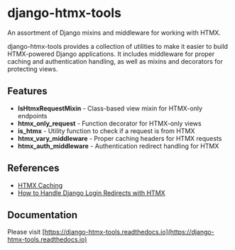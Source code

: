 # django-htmx-tools

An assortment of Django mixins and middleware for working with HTMX.

django-htmx-tools provides a collection of utilities to make it easier to build
HTMX-powered Django applications. It includes middleware for proper caching and
authentication handling, as well as mixins and decorators for protecting views.

## Features

- **IsHtmxRequestMixin** - Class-based view mixin for HTMX-only endpoints
- **htmx_only_request** - Function decorator for HTMX-only views
- **is_htmx** - Utility function to check if a request is from HTMX
- **htmx_vary_middleware** - Proper caching headers for HTMX requests
- **htmx_auth_middleware** - Authentication redirect handling for HTMX

## References

- [HTMX Caching](https://htmx.org/docs/#caching)
- [How to Handle Django Login Redirects with HTMX](https://www.caktusgroup.com/blog/2022/11/11/how-handle-django-login-redirects-htmx/)

## Documentation

Please visit [https://django-htmx-tools.readthedocs.io](https://django-htmx-tools.readthedocs.io)
